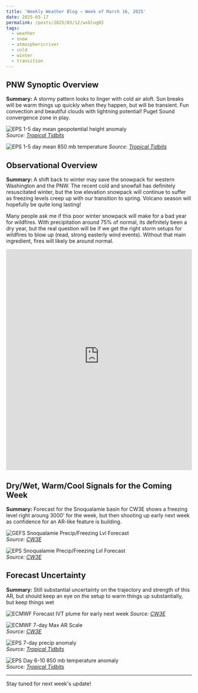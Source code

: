 ```yaml
---
title: 'Weekly Weather Blog – Week of March 16, 2025'
date: 2025-03-17
permalink: /posts/2025/03/12/wxblog02
tags:
  - weather
  - snow
  - atmosphericriver
  - cold
  - winter
  - transition
---
```


## PNW Synoptic Overview  
**Summary:** A stormy pattern looks to linger with cold air aloft. Sun breaks will be warm things up quickly when they happen, but will be transient. Fun convection and beautiful clouds with lightning potential! Puget Sound convergence zone in play.

![EPS 1-5 day mean geopotential height anomaly](https://m3o.pivotalweather.com/maps/models/epsens/2025031712/120/500h_anom-mean.conus.png)  
*Source: [Tropical Tidbits](https://www.tropicaltidbits.com)*  

![EPS 1-5 day mean 850 mb temperature](https://www.tropicaltidbits.com/analysis/models/eps/2025031700/eps_T850aMean_namer_1.png)
*Source: [Tropical Tidbits](https://www.tropicaltidbits.com)*  

## Observational Overview  
**Summary:** A shift back to winter may save the snowpack for western Washington and the PNW. The recent cold and snowfall has definitely resuscitated winter, but the low elevation snowpack will continue to suffer as freezing levels creep up with our transition to spring. Volcano season will hopefully be quite long lasting! 

Many people ask me if this poor winter snowpack will make for a bad year for wildfires. With precipitation around 75% of normal, its definitely been a dry year, but the real question will be if we get the right storm setups for wildfires to blow up (read, strong easterly wind events). Without that main ingredient, fires will likely be around normal. 

<iframe 
    src="https://nwcc-apps.sc.egov.usda.gov/imap/#version=169&elements=&networks=!&states=!&basins=!&hucs=&minElevation=&maxElevation=&elementSelectType=any&activeOnly=true&activeForecastPointsOnly=true&hucLabels=false&hucIdLabels=false&hucParameterLabels=true&stationLabels=&overlays=&hucOverlays=&basinOpacity=75&basinNoDataOpacity=25&basemapOpacity=100&maskOpacity=0&mode=data&openSections=dataElement,parameter,date,basin,options,elements,location,networks&controlsOpen=true&popup=&popupMulti=&popupBasin=&base=esriNgwm&displayType=basin&basinType=8&dataElement=WTEQ&depth=-8&parameter=PCTMED&frequency=DAILY&duration=I&customDuration=&dayPart=E&monthPart=E&forecastPubDay=1&forecastExceedance=50&useMixedPast=true&seqColor=1&divColor=7&scaleType=D&scaleMin=&scaleMax=&referencePeriodType=POR&referenceBegin=1991&referenceEnd=2020&minimumYears=20&hucAssociations=true&relativeDate=-1&lat=45.611&lon=-119.988&zoom=6.5&autoExport=full,pdf,2,0,L,BL,,49.8415,42.2913,-113.5327,-126.708,0.6" 
    width="100%" 
    height="600px" 
    style="border: none;">
</iframe>


## Dry/Wet, Warm/Cool Signals for the Coming Week  
**Summary:** Forecast for the Snoqualamie basin for CW3E shows a freezing level right aroung 3000' for the week, but then shooting up early next week as confidence for an AR-like feature is building.

![GEFS Snoqualamie Precip/Freezing Lvl Forecast](http://cw3e.ucsd.edu/images/gefs/freezingLevelImages/17110010_current.png)  
*Source: [CW3E](https://cw3e.ucsd.edu/DSMaps/DS_freezing.html)*  

![EPS Snoqualamie Precip/Freezing Lvl Forecast]([URL_HERE](http://cw3e.ucsd.edu/images/ECMWF/freezingLevelImages/17110010_current.png))  
*Source: [CW3E](https://cw3e.ucsd.edu/DSMaps/DS_freezing.html)*  

## Forecast Uncertainty  
**Summary:** Still substantial uncertainty on the trajectory and strength of this AR, but should keep an eye on the setup to warm things up substantially, but keep things wet  

![ECMWF Forecast IVT plume for early next week](https://cw3e.ucsd.edu/images/ECMWF/ensemble/Plumes/new/ECMWF_IVTPlume_7_47-236.png)
*Source: [CW3E](https://cw3e.ucsd.edu/DSMaps/DS_ar_forecasts.html)*  

![ECMWF 7-day Max AR Scale](https://cw3e.ucsd.edu/images/ECMWF/ARScale/ECMWF_ARScale_PlumeMap_Forecast_mean.png)  
*Source: [CW3E](https://cw3e.ucsd.edu/arscale/)*  

![EPS 7-day precip anomaly](https://www.tropicaltidbits.com/analysis/models/eps/2025031700/eps_apcpna_us_2.png)  
*Source: [Tropical Tidbits](https://www.tropicaltidbits.com)*  

![EPS Day 6-10 850 mb temperature anomaly](https://www.tropicaltidbits.com/analysis/models/eps/2025031700/eps_T850aMean_namer_6.png)  
*Source: [Tropical Tidbits](https://www.tropicaltidbits.com)*  

---

Stay tuned for next week's update!  
